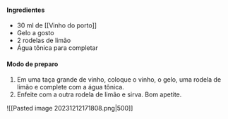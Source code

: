 #### Ingredientes

-  30 ml de [[Vinho do porto]]
-  Gelo a gosto
-  2 rodelas de limão
-  Água tônica para completar

#### Modo de preparo

1. Em uma taça grande de vinho, coloque o vinho, o gelo, uma rodela de limão e complete com a água tônica.
2. Enfeite com a outra rodela de limão e sirva. Bom apetite.



![[Pasted image 20231212171808.png|500]]